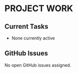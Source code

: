 # PROJECT WORK

## Current Tasks
- None currently active

## GitHub Issues

No open GitHub issues assigned.

